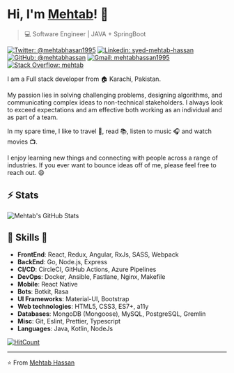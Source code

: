 # Hi, I'm [Mehtab](https://github.com/mehtabhassan)! 👋

>  💻 Software Engineer | JAVA + SpringBoot

[![Twitter: @mehtabhasan1995](https://img.shields.io/twitter/follow/mehtabhasan1995?style=social)](https://twitter.com/mehtabhasan1995)
[![Linkedin: syed-mehtab-hassan](https://img.shields.io/badge/-Mehtab%20Hassan-blue?style=flat-square&logo=Linkedin&logoColor=white&link=https://pk.linkedin.com/in/syed-mehtab-hassan-22932714a/)](https://pk.linkedin.com/in/syed-mehtab-hassan-22932714a)
[![GitHub: @mehtabhassan](https://img.shields.io/github/followers/availchet?label=follow&style=social)](https://github.com/mehtabhassan)
[![Gmail: mehtabhassan1995](https://img.shields.io/badge/Gmail-mehtabhassan-red)](mailto:mehtabhassan1995@gmail.com)
[![Stack Overflow: mehtab](https://img.shields.io/badge/-Stack%20Overflow-222222?logo=stack-overflow&link=https://stackoverflow.com/users/11046080/syed-mehtab-hassan)](https://stackoverflow.com/users/11046080/syed-mehtab-hassan)

I am a Full stack developer from :house: Karachi, Pakistan.

My passion lies in solving challenging problems, designing algorithms, and communicating complex ideas to non-technical stakeholders.
I always look to exceed expectations and am effective both working as an individual and as part of a team.

In my spare time, I like to travel :walking:, read :books:, listen to music :headphones: and watch movies :tv:.

I enjoy learning new things and connecting with people across a range of industries. 
If you ever want to bounce ideas off of me, please feel free to reach out. 😄

## ⚡ Stats
![Mehtab's GitHub Stats](https://github-readme-stats.vercel.app/api?username=mehtabhassan&hide=["issues"]&show_icons=true)

##  🎉 Skills  🎉
- **FrontEnd**: React, Redux, Angular, RxJs, SASS, Webpack
- **BackEnd**: Go, Node.js, Express
- **CI/CD**: CircleCI, GitHub Actions, Azure Pipelines
- **DevOps**: Docker, Ansible, Fastlane, Nginx, Makefile
- **Mobile**: React Native
- **Bots**: Botkit, Rasa
- **UI Frameworks**: Material-UI, Bootstrap
- **Web technologies**: HTML5, CSS3, ES7+, a11y
- **Databases**: MongoDB (Mongoose), MySQL, PostgreSQL, Gremlin
- **Misc**: Git, Eslint, Prettier, Typescript
- **Languages**: Java, Kotlin, NodeJs

[![HitCount](http://hits.dwyl.com/availchet/availchet.svg)](http://hits.dwyl.com/availchet/availchet)

---
⭐️ From [Mehtab Hassan](https://github.com/mehtabhassan)
